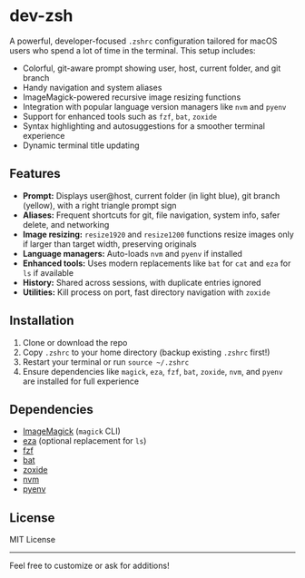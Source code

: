 # dev-zsh

A powerful, developer-focused `.zshrc` configuration tailored for macOS users who spend a lot of time in the terminal. This setup includes:

- Colorful, git-aware prompt showing user, host, current folder, and git branch  
- Handy navigation and system aliases  
- ImageMagick-powered recursive image resizing functions  
- Integration with popular language version managers like `nvm` and `pyenv`  
- Support for enhanced tools such as `fzf`, `bat`, `zoxide`  
- Syntax highlighting and autosuggestions for a smoother terminal experience  
- Dynamic terminal title updating

## Features

- **Prompt:** Displays user@host, current folder (in light blue), git branch (yellow), with a right triangle prompt sign  
- **Aliases:** Frequent shortcuts for git, file navigation, system info, safer delete, and networking  
- **Image resizing:** `resize1920` and `resize1200` functions resize images only if larger than target width, preserving originals  
- **Language managers:** Auto-loads `nvm` and `pyenv` if installed  
- **Enhanced tools:** Uses modern replacements like `bat` for `cat` and `eza` for `ls` if available  
- **History:** Shared across sessions, with duplicate entries ignored  
- **Utilities:** Kill process on port, fast directory navigation with `zoxide`  

## Installation

1. Clone or download the repo  
2. Copy `.zshrc` to your home directory (backup existing `.zshrc` first!)  
3. Restart your terminal or run `source ~/.zshrc`  
4. Ensure dependencies like `magick`, `eza`, `fzf`, `bat`, `zoxide`, `nvm`, and `pyenv` are installed for full experience  

## Dependencies

- [ImageMagick](https://imagemagick.org/) (`magick` CLI)  
- [eza](https://the.exa.website/) (optional replacement for `ls`)  
- [fzf](https://github.com/junegunn/fzf)  
- [bat](https://github.com/sharkdp/bat)  
- [zoxide](https://github.com/ajeetdsouza/zoxide)  
- [nvm](https://github.com/nvm-sh/nvm)  
- [pyenv](https://github.com/pyenv/pyenv)  

## License

MIT License

---

Feel free to customize or ask for additions!


